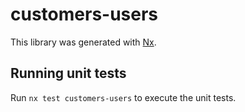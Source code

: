 # customers-users

This library was generated with [Nx](https://nx.dev).

## Running unit tests

Run `nx test customers-users` to execute the unit tests.
